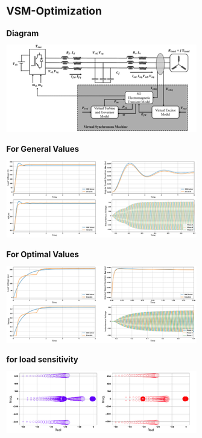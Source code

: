# VSM-Optimization
## Diagram
![Figure](Model.jpg)
## For General Values
![Figure](General_Values.jpg)
## For Optimal Values
![Figure](Optimal_Values.jpg)
## for load sensitivity
![Figure](load_sensitivity.png)

